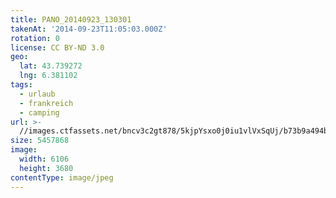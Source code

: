 ```yaml
---
title: PANO_20140923_130301
takenAt: '2014-09-23T11:05:03.000Z'
rotation: 0
license: CC BY-ND 3.0
geo:
  lat: 43.739272
  lng: 6.381102
tags:
  - urlaub
  - frankreich
  - camping
url: >-
  //images.ctfassets.net/bncv3c2gt878/5kjpYsxo0j0iu1vlVxSqUj/b73b9a494bb96a49c1c68d92b328dc94/pano_20140923_130301_28208926142_o
size: 5457868
image:
  width: 6106
  height: 3680
contentType: image/jpeg
---
```


